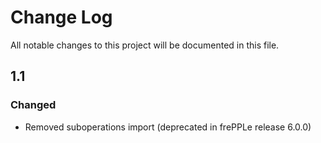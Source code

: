 # Change Log

All notable changes to this project will be documented in this file.

## 1.1

### Changed

- Removed suboperations import (deprecated in frePPLe release 6.0.0)
